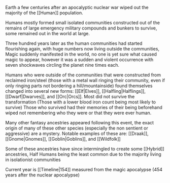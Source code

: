 Earth a few centuries after an apocalyptic nuclear war wiped out the majority of the [[Human]] population.

Humans mostly formed small isolated communities constructed out of the remains of large emergency military compounds and bunkers to survive, some remained out in the world at large.

Three hundred years later as the human communities had started flourishing again, with huge numbers now living outside the communities, Magic suddenly manifested in the world, no one is yet sure what caused magic to appear, however it was a sudden and violent occurrence with seven shockwaves circling the planet nine times each.

Humans who were outside of the communities that were constructed from reclaimed iron/steel (those with a metal wall ringing their community, even if only ringing parts not bordering a hill/mountainside) found themselves changed into several new forms: [[Elf|Elves]], [[Halfling|Halflings]], [[Dwarf|Dwarves]], and [[Orc|Orcs]]. Most did not survive the transformation (Those with a lower blood iron count being most likely to survive) Those who survived had their memories of their being beforehand wiped not remembering who they were or that they were ever human.

Many other fantasy ancestries appeared following this event, the exact origin of many of these other species (especially the non sentient or aggressive) are a mystery. Notable examples of these are: [[Draak]], [[Gnome|Gnomes]], [[Goblin|Goblins]], and [[Wildfolk]] 

Some of these ancestries have since intermingled to create some [[Hybrid]] ancestries, Half Humans being the least common due to the majority living in isolationist communities

Current year is [[Timeline|154]] measured from the magic apocalypse (454 years after the nuclear apocalypse)